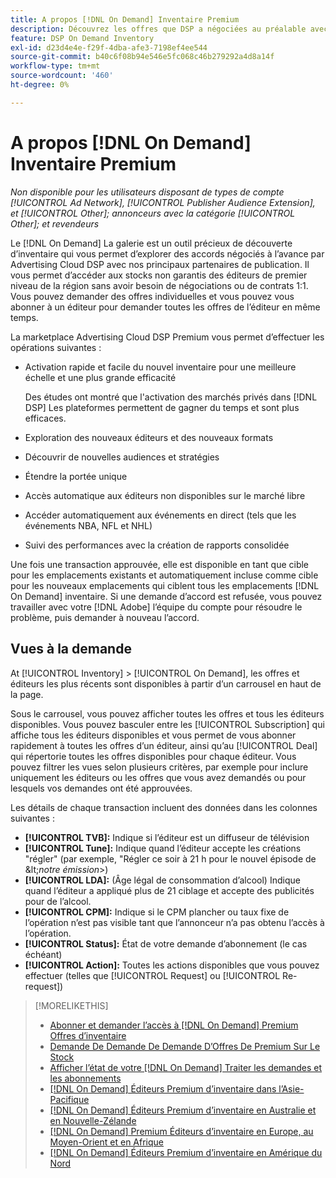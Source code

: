 ```yaml
---
title: A propos [!DNL On Demand] Inventaire Premium
description: Découvrez les offres que DSP a négociées au préalable avec des éditeurs partenaires haut de gamme.
feature: DSP On Demand Inventory
exl-id: d23d4e4e-f29f-4dba-afe3-7198ef4ee544
source-git-commit: b40c6f08b94e546e5fc068c46b279292a4d8a14f
workflow-type: tm+mt
source-wordcount: '460'
ht-degree: 0%

---
```


# A propos [!DNL On Demand] Inventaire Premium

*Non disponible pour les utilisateurs disposant de types de compte [!UICONTROL Ad Network], [!UICONTROL Publisher Audience Extension], et [!UICONTROL Other]; annonceurs avec la catégorie [!UICONTROL Other]; et revendeurs*

Le [!DNL On Demand] La galerie est un outil précieux de découverte d’inventaire qui vous permet d’explorer des accords négociés à l’avance par Advertising Cloud DSP avec nos principaux partenaires de publication. Il vous permet d’accéder aux stocks non garantis des éditeurs de premier niveau de la région sans avoir besoin de négociations ou de contrats 1:1. Vous pouvez demander des offres individuelles et vous pouvez vous abonner à un éditeur pour demander toutes les offres de l’éditeur en même temps.

La marketplace Advertising Cloud DSP Premium vous permet d’effectuer les opérations suivantes :

* Activation rapide et facile du nouvel inventaire pour une meilleure échelle et une plus grande efficacité

   Des études ont montré que l&#39;activation des marchés privés dans [!DNL DSP] Les plateformes permettent de gagner du temps et sont plus efficaces.

* Exploration des nouveaux éditeurs et des nouveaux formats
* Découvrir de nouvelles audiences et stratégies
* Étendre la portée unique
* Accès automatique aux éditeurs non disponibles sur le marché libre
* Accéder automatiquement aux événements en direct (tels que les événements NBA, NFL et NHL)
* Suivi des performances avec la création de rapports consolidée

Une fois une transaction approuvée, elle est disponible en tant que cible pour les emplacements existants et automatiquement incluse comme cible pour les nouveaux emplacements qui ciblent tous les emplacements [!DNL On Demand] inventaire. Si une demande d’accord est refusée, vous pouvez travailler avec votre [!DNL Adobe] l’équipe du compte pour résoudre le problème, puis demander à nouveau l’accord.

## Vues à la demande

At [!UICONTROL Inventory] > [!UICONTROL On Demand], les offres et éditeurs les plus récents <!-- how recent? --> sont disponibles à partir d’un carrousel en haut de la page.

Sous le carrousel, vous pouvez afficher toutes les offres et tous les éditeurs disponibles. Vous pouvez basculer entre les [!UICONTROL Subscription] qui affiche tous les éditeurs disponibles et vous permet de vous abonner rapidement à toutes les offres d’un éditeur, ainsi qu’au [!UICONTROL Deal] qui répertorie toutes les offres disponibles pour chaque éditeur. Vous pouvez filtrer les vues selon plusieurs critères, par exemple pour inclure uniquement les éditeurs ou les offres que vous avez demandés ou pour lesquels vos demandes ont été approuvées.

Les détails de chaque transaction incluent des données dans les colonnes suivantes :

* **[!UICONTROL TVB]:** Indique si l’éditeur est un diffuseur de télévision
* **[!UICONTROL Tune]:** Indique quand l’éditeur accepte les créations &quot;régler&quot; (par exemple, &quot;Régler ce soir à 21 h pour le nouvel épisode de \&lt;*notre émission*\>)
* **[!UICONTROL LDA]:** (Âge légal de consommation d’alcool) Indique quand l’éditeur a appliqué plus de 21 ciblage et accepte des publicités pour de l’alcool.
* **[!UICONTROL CPM]:** Indique si le CPM plancher ou taux fixe de l’opération n’est pas visible tant que l’annonceur n’a pas obtenu l’accès à l’opération.
* **[!UICONTROL Status]:** État de votre demande d’abonnement (le cas échéant)
* **[!UICONTROL Action]:** Toutes les actions disponibles que vous pouvez effectuer (telles que [!UICONTROL Request] ou [!UICONTROL Re-request])

>[!MORELIKETHIS]
>
>* [Abonner et demander l’accès à [!DNL On Demand] Premium Offres d’inventaire](on-demand-inventory-subscribe.md)
>* [Demande De Demande De Demande D’Offres De Premium Sur Le Stock](on-demand-inventory-rerequest.md)
>* [Afficher l’état de votre [!DNL On Demand] Traiter les demandes et les abonnements](on-demand-inventory-view-status.md)
>* [[!DNL On Demand] Éditeurs Premium d’inventaire dans l’Asie-Pacifique](on-demand-inventory-publishers-apac.md)
>* [[!DNL On Demand] Éditeurs Premium d’inventaire en Australie et en Nouvelle-Zélande](on-demand-inventory-publishers-anz.md)
>* [[!DNL On Demand] Premium Éditeurs d’inventaire en Europe, au Moyen-Orient et en Afrique](on-demand-inventory-publishers-emea.md)
>* [[!DNL On Demand] Éditeurs Premium d’inventaire en Amérique du Nord](on-demand-inventory-publishers-na.md)

